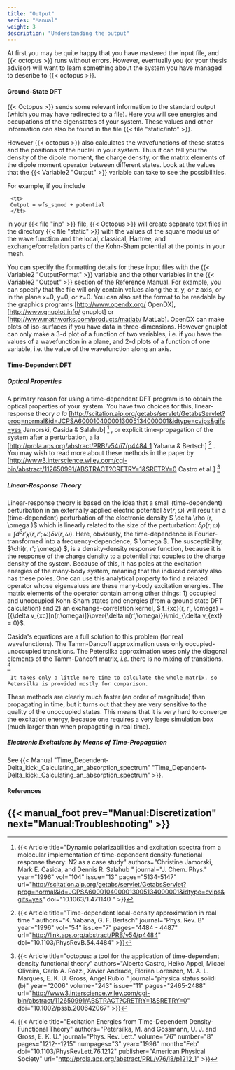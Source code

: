 ```yaml
---
title: "Output"
series: "Manual"
weight: 3
description: "Understanding the output"
---
```



At first you may be quite happy that you have mastered the input file, and {{< octopus >}} runs without errors. However, eventually you (or your thesis advisor) will want to learn something about the system you have managed to describe to {{< octopus >}}.

#### Ground-State DFT 
{{< Octopus >}} sends some relevant information to the standard output (which you may have redirected to a file).  Here you will see energies and occupations of the eigenstates of your system.  These values and other information can also be found in the file {{< file "static/info" >}}.

However {{< octopus >}} also calculates the wavefunctions of these states and the positions of the nuclei in your system.  Thus it can tell you the density of the dipole moment, the charge density, or the matrix elements of the dipole moment operator between different states.  Look at the values that the {{< Variable2 "Output" >}} variable can take to see the possibilities.

For example, if you include  
```text
 <tt>
 Output = wfs_sqmod + potential 
 </tt>
```
in your {{< file "inp" >}} file, {{< Octopus >}} will create separate text files in the directory {{< file "static" >}} with the values of the square modulus of the wave function and the local, classical, Hartree, and exchange/correlation parts of the Kohn-Sham potential at the points in your mesh.  

You can specify the formatting details for these input files with the {{< Variable2 "OutputFormat" >}} variable and the other variables in the {{< Variable2 "Output" >}} section of the Reference Manual.  For example, you can specify that the file will only contain values along the x, y, or z axis, or in the plane x=0, y=0, or z=0.  You can also set the format to be readable by the graphics programs [http://www.opendx.org/ OpenDX], [http://www.gnuplot.info/ gnuplot] or [http://www.mathworks.com/products/matlab/ MatLab].  OpenDX can make plots of iso-surfaces if you have data in three-dimensions.  However gnuplot can only make a 3-d plot of a function of two variables, i.e. if you have the values of a wavefunction in a plane, and 2-d plots of a function of one variable, i.e. the value of the wavefunction along an axis.

#### Time-Dependent DFT 

##### Optical Properties 

A primary reason for using a time-dependent DFT program is to obtain the optical properties of your system.  You have two choices for this, linear-response theory <i>a la</i> [http://scitation.aip.org/getabs/servlet/GetabsServlet?prog=normal&id=JCPSA6000104000013005134000001&idtype=cvips&gifs=yes Jamorski, Casida & Salahub]
[^footnote-1]
, 
or explicit time-propagation of the system after a perturbation, a la [http://prola.aps.org/abstract/PRB/v54/i7/p4484_1  Yabana & Bertsch]
[^footnote-2]
.  
You may wish to read more about these methods in the paper by [http://www3.interscience.wiley.com/cgi-bin/abstract/112650991/ABSTRACT?CRETRY=1&SRETRY=0 Castro et al.]
[^footnote-3]


##### Linear-Response Theory 
Linear-response theory is based on the idea that a small (time-dependent) perturbation in an externally applied electric potential 
$\delta v (r, \omega )$ will result in a (time-dependent) perturbation of the electronic density 
$ \delta \rho (r, \omega )$ which is linearly related to the size of the perturbation:
$\delta \rho (r, \omega ) =  \int d^{3} r' \chi (r, r'; \omega) \delta v (r, \omega )$.  Here, obviously, the time-dependence is Fourier-transformed into a frequency-dependence, $ \omega $. The susceptibility,
$\chi(r, r'; \omega) $, is a density-density response function, because it is the response of the charge density to a potential that couples to the charge density of the system.  Because of this, it has poles at the excitation energies of the many-body system, meaning that the induced density also has these poles.  One can use this analytical property to find a related operator whose eigenvalues are these many-body excitation energies.  The matrix elements of the operator contain among other things:  1) occupied and unoccupied Kohn-Sham states and energies (from a ground state DFT calculation) and 2) an exchange-correlation kernel, 
$ f_{xc}(r, r', \omega) = {{\delta v_{xc}[n(r,\omega)]}\over{\delta n(r',\omega)}}\mid_{\delta v_{ext} = 0}$.

Casida's equations are a full solution to this problem (for real wavefunctions). The Tamm-Dancoff approximation uses only occupied-unoccupied transitions. The Petersilka approximation uses only the diagonal elements of the Tamm-Dancoff matrix, <i>i.e.</i> there is no mixing of transitions.
[^footnote-4]
```text
 It takes only a little more time to calculate the whole matrix, so Petersilka is provided mostly for comparison.
```

These methods are clearly much faster (an order of magnitude) than propagating
in time, but it turns out that they are very sensitive to the quality
of the unoccupied states. This means that it is very hard to converge the
excitation energy, because one requires a very large simulation box (much
larger than when propagating in real time).

##### Electronic Excitations by Means of Time-Propagation 
See {{< Manual "Time_Dependent-Delta_kick:_Calculating_an_absorption_spectrum" "Time_Dependent-Delta_kick:_Calculating_an_absorption_spectrum" >}}.

#### References 
<references/>


{{< manual_foot prev="Manual:Discretization" next="Manual:Troubleshooting" >}}
---------------------------------------------
[^footnote-1]: {{< Article title="Dynamic polarizabilities and excitation spectra from a molecular implementation of time-dependent density-functional response theory: N2 as a case study" authors="Christine Jamorski, Mark E. Casida, and Dennis R. Salahub " journal="J. Chem. Phys." year="1996" vol="104" issue="13" pages="5134-5147" url="http://scitation.aip.org/getabs/servlet/GetabsServlet?prog=normal&id=JCPSA6000104000013005134000001&idtype=cvips&gifs=yes" doi="10.1063/1.471140 " >}}

[^footnote-2]: {{< Article title="Time-dependent local-density approximation in real time " authors="K. Yabana, G. F. Bertsch" journal="Phys. Rev. B" year="1996" vol="54" issue="7" pages="4484 - 4487" url="http://link.aps.org/abstract/PRB/v54/p4484" doi="10.1103/PhysRevB.54.4484" >}}

[^footnote-3]: {{< Article title="octopus: a tool for the application of time-dependent density functional theory" authors="Alberto Castro, Heiko Appel, Micael Oliveira, Carlo A. Rozzi, Xavier Andrade, Florian Lorenzen, M. A. L. Marques, E. K. U. Gross, Angel Rubio " journal="physica status solidi (b)" year="2006" volume="243" issue="11" pages="2465-2488" url="http://www3.interscience.wiley.com/cgi-bin/abstract/112650991/ABSTRACT?CRETRY=1&SRETRY=0" doi="10.1002/pssb.200642067" >}}

[^footnote-4]: {{< Article title="Excitation Energies from Time-Dependent Density-Functional Theory" authors="Petersilka, M.  and Gossmann, U. J. and Gross, E. K. U." journal="Phys. Rev. Lett." volume="76" number="8" pages="1212--1215" numpages="3" year="1996" month="Feb" doi="10.1103/PhysRevLett.76.1212" publisher="American Physical Society" url="http://prola.aps.org/abstract/PRL/v76/i8/p1212_1" >}}

